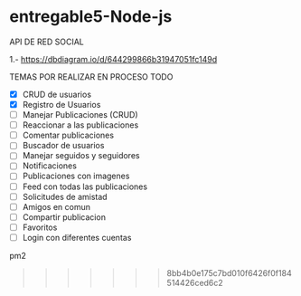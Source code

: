 # entregable5-Node-js

API DE RED SOCIAL
 
1.- https://dbdiagram.io/d/644299866b31947051fc149d

TEMAS POR REALIZAR EN PROCESO 
TODO 
- [x] CRUD de usuarios 
- [x] Registro de Usuarios 
- [ ] Manejar Publicaciones (CRUD) 
- [ ] Reaccionar a las publicaciones 
- [ ] Comentar publicaciones 
- [ ] Buscador de usuarios 
- [ ] Manejar seguidos y seguidores 
- [ ] Notificaciones 
- [ ] Publicaciones con imagenes 
- [ ] Feed con todas las publicaciones 
- [ ] Solicitudes de amistad 
- [ ] Amigos en comun 
- [ ] Compartir publicacion 
- [ ] Favoritos
- [ ] Login con diferentes cuentas

pm2
>>>>>>> 8bb4b0e175c7bd010f6426f0f184514426ced6c2
